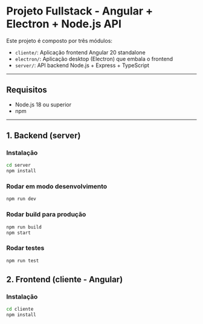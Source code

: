 # Projeto Fullstack - Angular + Electron + Node.js API

Este projeto é composto por três módulos:

- `cliente/`: Aplicação frontend Angular 20 standalone
- `electron/`: Aplicação desktop (Electron) que embala o frontend
- `server/`: API backend Node.js + Express + TypeScript

---

## Requisitos

- Node.js 18 ou superior
- npm

---

## 1. Backend (server)

### Instalação

```bash
cd server
npm install
```

### Rodar em modo desenvolvimento

```bash
npm run dev
```

### Rodar build para produção

```bash
npm run build
npm start
```


### Rodar testes
```bash
npm run test
```

## 2. Frontend (cliente - Angular)

### Instalação
```bash
cd cliente
npm install
```     